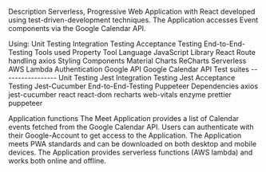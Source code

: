 Description
Serverless, Progressive Web Application with React developed using test-driven-development techniques. The Application accesses Event components via the Google Calendar API.

Using:
Unit Testing
Integration Testing
Acceptance Testing
End-to-End-Testing
Tools used
Property	Tool
Language	JavaScript
Library	React
Route handling	axios
Styling Components	Material
Charts	ReCharts
Serverless	AWS Lambda
Authentication	Google
API	Google Calendar API
Test suites	-----------------
Unit Testing	Jest
Integration Testing	Jest
Acceptance Testing	Jest-Cucumber
End-to-End-Testing	Puppeteer
Dependencies
axios
jest-cucumber
react
react-dom
recharts
web-vitals
enzyme
prettier
puppeteer

Application functions
The Meet Application provides a list of Calendar events fetched from the Google Calendar API. Users can authenticate with their Google-Account to get access to the Application. The Application meets PWA standards and can be downloaded on both desktop and mobile devices. The Application provides serverless functions (AWS lambda) and works both online and offline.
